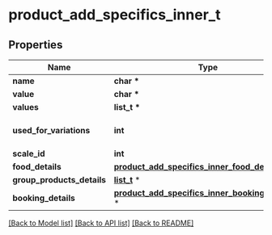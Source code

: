 # product_add_specifics_inner_t

## Properties
Name | Type | Description | Notes
------------ | ------------- | ------------- | -------------
**name** | **char \*** |  | [optional] 
**value** | **char \*** |  | [optional] 
**values** | **list_t \*** |  | [optional] 
**used_for_variations** | **int** |  | [optional] [default to false]
**scale_id** | **int** |  | [optional] 
**food_details** | [**product_add_specifics_inner_food_details_t**](product_add_specifics_inner_food_details.md) \* |  | [optional] 
**group_products_details** | [**list_t**](product_add_specifics_inner_group_products_details_inner.md) \* |  | [optional] 
**booking_details** | [**product_add_specifics_inner_booking_details_t**](product_add_specifics_inner_booking_details.md) \* |  | [optional] 

[[Back to Model list]](../README.md#documentation-for-models) [[Back to API list]](../README.md#documentation-for-api-endpoints) [[Back to README]](../README.md)


